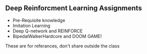 ## Deep Reinforcment Learning Assignments

* Pre-Requisite knowledge
* Imitation Learning
* Deep Q-network and REINFORCE
* BipedalWalkerHardcore and DOOM GAME!

These are for referances, don't share outside the class